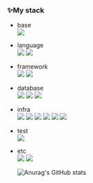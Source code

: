 
### ✨My stack 
   
<!--
✨✨
- 🔭 I’m currently working on ...
- 🌱 I’m currently learning ...
- 👯 I’m looking to collaborate on ...
- 🤔 I’m looking for help with ...
- 💬 Ask me about ...
- 📫 How to reach me: ...
- 😄 Pronouns: ...
- ⚡ Fun fact: ...
-->
 

- base \
  <img src="https://img.shields.io/badge/Node.js-339933?style=for-the-badge&logo=Node.js&logoColor=white">
- language \
  <img src="https://img.shields.io/badge/javascript-F7DF1E?style=for-the-badge&logo=javascript&logoColor=white">
  <img src="https://img.shields.io/badge/typescript-3178C6?style=for-the-badge&logo=typescript&logoColor=white">
- framework \
  <img src="https://img.shields.io/badge/NestJS-E0234E?style=for-the-badge&logo=NestJS&logoColor=white">
  <img src="https://img.shields.io/badge/Express-000000?style=for-the-badge&logo=Express&logoColor=white">
- database \
  <img src="https://img.shields.io/badge/mysql-4479A1?style=for-the-badge&logo=mysql&logoColor=white">
  <img src="https://img.shields.io/badge/mongodb-47A248?style=for-the-badge&logo=mongodb&logoColor=white">
  <img src="https://img.shields.io/badge/redis-DC382D?style=for-the-badge&logo=redis&logoColor=white">
- infra \
  <img src="https://img.shields.io/badge/amazon aws-232F3E?style=for-the-badge&logo=amazon aws&logoColor=white">
  <img src="https://img.shields.io/badge/centos-262577?style=for-the-badge&logo=centos&logoColor=white">
  <img src="https://img.shields.io/badge/Apache Tomcat-F8DC75?style=for-the-badge&logo=Apache Tomcat&logoColor=white">
  <img src="https://img.shields.io/badge/apache-D22128?style=for-the-badge&logo=apache&logoColor=white">
  <img src="https://img.shields.io/badge/nginx-009639?style=for-the-badge&logo=nginx&logoColor=white">
  <img src="https://img.shields.io/badge/docker-2496ED?style=for-the-badge&logo=docker&logoColor=white">
- test \
  <img src="https://img.shields.io/badge/Apache JMeter-D22128?style=for-the-badge&logo=Apache JMeter&logoColor=white">
- etc \
  <img src="https://img.shields.io/badge/notion-000000?style=for-the-badge&logo=notion&logoColor=white">
  <img src="https://img.shields.io/badge/slack-4A154B?style=for-the-badge&logo=slack&logoColor=white">
  
  ![Anurag's GitHub stats](https://github-readme-stats.vercel.app/api?username=rodinkim&show_icons=true&theme=radical)
  
